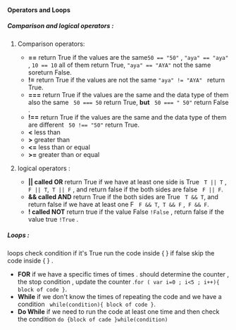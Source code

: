 #### Operators and Loops
##### Comparison and logical operators :
   1. Comparison operators:
        * **==** return True if the values are the same` 50 == "50" ` , ` "aya" == "aya" ` , `10 == 10` all of them return True, `"aya" == "AYA"` not the same soreturn False.
        * **!=** return True if the values are not the same `"aya" != "AYA" ` return True.
        * **===** return True if the values are the same and the data type of them also the same ` 50 === 50` return True, **but** ` 50 === " 50"` return False .
        * **!==**  return True if the values are the same and the data type of them are different ` 50 !== "50"` return True.
        * **<** less than 
        * **>** greater than
        * **<=** less than or equal
        * **>=** greater than or equal

   2. logical operators :
        * **|| called OR**  return True if we have at least one side is True ` T || T` ,` F || T`,` T || F` , and return false if the both sides are false ` F || F`.
        * **&& called AND**  return True if the both sides are True ` T && T`, and return false if we have at least one F ` F && T`,` T && F` ,` F && F`.
        * **! called NOT** return true if the value False `!False` , return false if the value true `!True` .

##### Loops :
 loops check condition if it's True run the code inside { } if false skip the code inside { } .
   * **FOR** if we have a specific times of times . should determine the counter , the stop condition , update the counter .`for ( var i=0 ; i<5 ; i++){ block of code }`.
   * **While** if we don't know the times of repeating the code and we have a condition ` while(condition){ block of code }`.
   * **Do While** if we need to run the code at least one time and then check the condition `do {block of cade }while(condition)`


